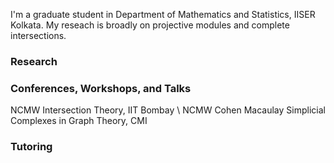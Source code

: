 I'm a graduate student in Department of Mathematics and Statistics, IISER Kolkata. My reseach is broadly on projective modules and complete intersections. 
### Research
### Conferences, Workshops, and Talks
NCMW Intersection Theory, IIT Bombay \\
NCMW Cohen Macaulay Simplicial Complexes in Graph Theory, CMI

### Tutoring
